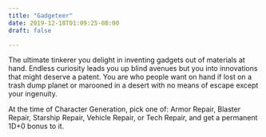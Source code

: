 ```yaml
---
title: "Gadgeteer"
date: 2019-12-18T01:09:25-08:00
draft: false

---
```


The ultimate tinkerer you delight in inventing gadgets out of materials at hand. Endless curiosity leads you up blind avenues but you into innovations that might deserve a patent. You are who people want on hand if lost on a trash dump planet or marooned in a desert with no means of escape except your ingenuity.

At the time of Character Generation, pick one of: Armor Repair, Blaster Repair, Starship Repair, Vehicle Repair, or Tech Repair, and get a permanent 1D+0 bonus to it.